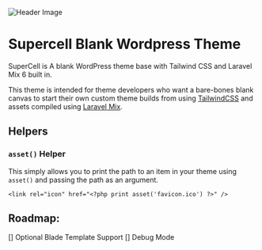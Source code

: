 ![Header Image](https://repository-images.githubusercontent.com/364959892/c1d82a80-af3c-11eb-826b-1c4f4f3a2733)

# Supercell Blank Wordpress Theme

SuperCell is A blank WordPress theme base with Tailwind CSS and Laravel Mix 6 built in.

This theme is intended for theme developers who want a bare-bones blank canvas to start their own custom theme builds from using [TailwindCSS](https://tailwindcss.com) and assets compiled using [Laravel Mix](https://laravel-mix.com).

## Helpers

### `asset()` Helper

This simply allows you to print the path to an item in your theme using `asset()` and passing the path as an argument.

```
<link rel="icon" href="<?php print asset('favicon.ico') ?>" />
```

## Roadmap:

[] Optional Blade Template Support
[] Debug Mode